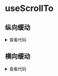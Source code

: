 <script setup>
import verticalScrollTo from './verticalScrollTo.vue'
import horizontalScrollTo from './horizontalScrollTo.vue'
</script>

# useScrollTo

<ClientOnly>
  <description description="使滚动对象缓动" :tagNameList="['Vue3']" /> 
</ClientOnly>

## 纵向缓动

<ClientOnly>
  <verticalScrollTo />
</ClientOnly>
<details>

<summary>查看代码</summary>

<<< @/hooks/useScrollTo/verticalScrollTo.vue

</details>

## 横向缓动

<ClientOnly>
  <horizontalScrollTo />
</ClientOnly>
<details>

<summary>查看代码</summary>

<<< @/hooks/useScrollTo/horizontalScrollTo.vue

</details>
